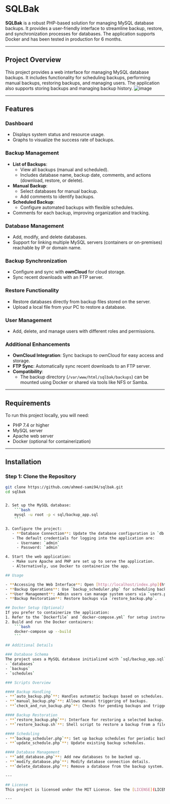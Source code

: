 # SQLBak

**SQLBak** is a robust PHP-based solution for managing MySQL database backups. It provides a user-friendly interface to streamline backup, restore, and synchronization processes for databases. The application supports Docker and has been tested in production for 6 months.

---

## Project Overview

This project provides a web interface for managing MySQL database backups. It includes functionality for scheduling backups, performing manual backups, restoring backups, and managing users. The application also supports storing backups and managing backup history.
![image](https://github.com/user-attachments/assets/89ea1d87-3507-4ed2-aac1-1b0fa047b01f)

---

## Features

### **Dashboard**
- Displays system status and resource usage.
- Graphs to visualize the success rate of backups.

### **Backup Management**
- **List of Backups**:
  - View all backups (manual and scheduled).
  - Includes database name, backup date, comments, and actions (download, restore, or delete).
- **Manual Backup**:
  - Select databases for manual backup.
  - Add comments to identify backups.
- **Scheduled Backup**:
  - Configure automated backups with flexible schedules.
- Comments for each backup, improving organization and tracking.

### **Database Management**
- Add, modify, and delete databases.
- Support for linking multiple MySQL servers (containers or on-premises) reachable by IP or domain name.

### **Backup Synchronization**
- Configure and sync with **ownCloud** for cloud storage.
- Sync recent downloads with an FTP server.

### **Restore Functionality**
- Restore databases directly from backup files stored on the server.
- Upload a local file from your PC to restore a database.

### **User Management**
- Add, delete, and manage users with different roles and permissions.

### **Additional Enhancements**
- **OwnCloud Integration**: Sync backups to ownCloud for easy access and storage.
- **FTP Sync**: Automatically sync recent downloads to an FTP server.
- **Compatibility**:
  - The backup directory (`/var/www/html/sqlbak/backups`) can be mounted using Docker or shared via tools like NFS or Samba.

---

## Requirements

To run this project locally, you will need:
- PHP 7.4 or higher
- MySQL server
- Apache web server
- Docker (optional for containerization)

---

## Installation

### **Step 1: Clone the Repository**
```bash
git clone https://github.com/ahmed-sami94/sqlbak.git
cd sqlbak


2. Set up the MySQL database:
    ```bash
    mysql -u root -p < sql/backup_app.sql
    ```

3. Configure the project:
   - **Database Connection**: Update the database configuration in `db.php`.
   - The default credentials for logging into the application are:
     - Username: `admin`
     - Password: `admin`

4. Start the web application:
   - Make sure Apache and PHP are set up to serve the application.
   - Alternatively, use Docker to containerize the app.

## Usage

- **Accessing the Web Interface**: Open [http://localhost/index.php](http://localhost/index.php) in your browser.
- **Backup Operations**: Use `backup_scheduler.php` for scheduling backups or `manual_backup.php` for manual backups.
- **User Management**: Admin users can manage system users via `users.php`.
- **Backup Restoration**: Restore backups via `restore_backup.php`.

## Docker Setup (Optional)
If you prefer to containerize the application:
1. Refer to the `Dockerfile` and `docker-compose.yml` for setup instructions.
2. Build and run the Docker containers:
    ```bash
    docker-compose up --build
    ```

## Additional Details

### Database Schema
The project uses a MySQL database initialized with `sql/backup_app.sql`. Key tables include:
- `databases`
- `backups`
- `schedules`

### Scripts Overview

#### Backup Handling
- **`auto_backup.php`**: Handles automatic backups based on schedules.
- **`manual_backup.php`**: Allows manual triggering of backups.
- **`check_and_run_backup.php`**: Checks for pending backups and triggers them.

#### Backup Restoration
- **`restore_backup.php`**: Interface for restoring a selected backup.
- **`restore_backup.sh`**: Shell script to restore a backup from a file.

#### Scheduling
- **`backup_scheduler.php`**: Set up backup schedules for periodic backups.
- **`update_schedule.php`**: Update existing backup schedules.

#### Database Management
- **`add_database.php`**: Add new databases to be backed up.
- **`modify_database.php`**: Modify database connection details.
- **`delete_database.php`**: Remove a database from the backup system.

---

## License
This project is licensed under the MIT License. See the [LICENSE](LICENSE) file for details.

---
